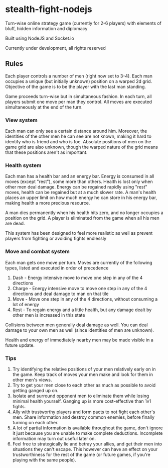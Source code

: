 # stealth-fight-nodejs

Turn-wise online strategy game (currently for 2-6 players) with elements of bluff, hidden information and diplomacy

Built using NodeJS and Socket.io

Currently under development, all rights reserved

## Rules

Each player controls a number of men (right now set to 3-4). Each man occupies a unique (but initially unknown) position on a warped 2d grid. Objective of the game is to be the player with the last man standing.

Game proceeds turn-wise but in simultaneous fashion. In each turn, all players submit one move per man they control. All moves are executed simultaneously at the end of the turn.

### View system

Each man can only see a certain distance around him. Moreover, the identities of the other men he can see are not known, making it hard to identify who is friend and who is foe. Absolute positions of men on the game grid are also unknown, though the warped nature of the grid means that these positions aren't as important.

### Health system

Each man has a health bar and an energy bar. Energy is consumed in all moves (except "rest"), some more than others. Health is lost only when other men deal damage. Energy can be regained rapidly using "rest" moves, health can be regained but at a much slower rate. A man's health places an upper limit on how much energy he can store in his energy bar, making health a more precious resource.

A man dies permanently when his health hits zero, and no longer occupies a position on the grid. A player is eliminated from the game when all his men are dead.

This system has been designed to feel more realistic as well as prevent players from fighting or avoiding fights endlessly

### Move and combat system

Each man gets one move per turn. Moves are currently of the following types, listed and executed in order of precedence

1. Dash - Energy intensive move to move one step in any of the 4 directions
2. Charge - Energy intensive move to move one step in any of the 4 directions and deal damage to man on that tile
3. Move - Move one step in any of the 4 directions, without consuming a lot of energy
4. Rest - To regain energy and a little health, but any damage dealt by other men is increased in this state

Collisions between men generally deal damage as well. You can deal damage to your own men as well (since identities of men are unknown).

Health and energy of immediately nearby men may be made visible in a future update.

### Tips

1. Try identifying the relative positions of your men relatively early on in the game. Keep track of moves your men make and look for them in other men's views.
2. Try to get your men close to each other as much as possible to avoid getting ganged up on.
3. Isolate and surround opponent men to eliminate them while losing minimal health yourself. Ganging up is more cost-effective than 1v1 fights.
4. Ally with trustworthy players and form pacts to not fight each other's men. Share information and destroy common enemies, before finally turning on each other.
5. A lot of partial information is available throughout the game, don't ignore it just because you are unable to make complete deductions. Incomplete information may turn out useful later on.
6. Feel free to strategically lie and betray your allies, and get their men into situations they can't escape. This however can have an effect on your trustworthiness for the rest of the game (or future games, if you're playing with the same people).
